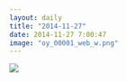 ```yaml
---
layout: daily
title: "2014-11-27"
date: 2014-11-27 7:00:47
image: "oy_00001_web_w.png"
---
```

<a href="https://www.flickr.com/photos/oycomics/16087286860" title="View comic on Flickr"><img src="https://farm8.staticflickr.com/7504/16087286860_7fdc9c41a8_o.png" border="0" /></a>
